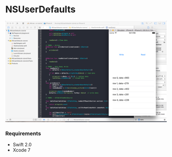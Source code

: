 # NSUserDefaults

![alt text](https://raw.githubusercontent.com/pippo27/NSUserDefaults/master/Screenshot/Screen%20Shot%202558-06-23%20at%2022.11.06.png "Screenshot")

### Requirements ###

* Swift 2.0
* Xcode 7

